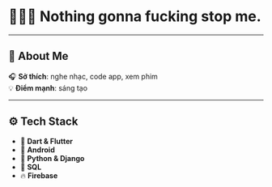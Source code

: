 # 🏁🚗💨 Nothing gonna fucking stop me.

---

## 🛞 About Me

🎧 **Sở thích**: nghe nhạc, code app, xem phim  
💡 **Điểm mạnh**: sáng tạo  

---

## ⚙️ Tech Stack

- 💙 **Dart & Flutter**
- 📱 **Android**
- 🐍 **Python & Django** 
- 🧠 **SQL** 
- 🔥 **Firebase**  

